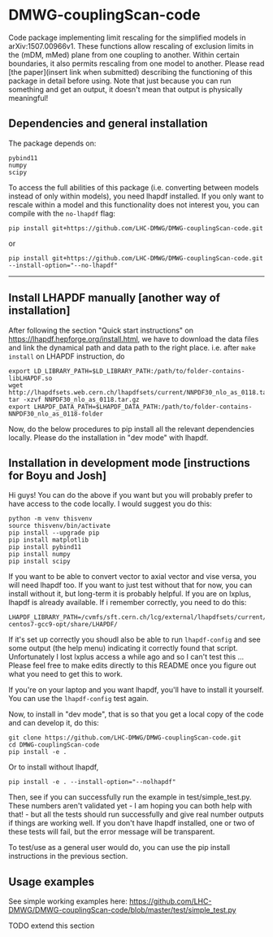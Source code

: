 # DMWG-couplingScan-code
Code package implementing limit rescaling for the simplified models in arXiv:1507.00966v1. These functions allow rescaling of exclusion limits in the (mDM, mMed) plane from one coupling to another. Within certain boundaries, it also permits rescaling from one model to another. Please read [the paper](insert link when submitted) describing the functioning of this package in detail before using. Note that just because you can run something and get an output, it doesn't mean that output is physically meaningful!

## Dependencies and general installation

The package depends on:

```
pybind11
numpy
scipy
```

To access the full abilities of this package (i.e. converting between models instead of only within models), you need lhapdf installed. If you only want to rescale within a model and this functionality does not interest you, you can compile with the `no-lhapdf` flag:

```
pip install git+https://github.com/LHC-DMWG/DMWG-couplingScan-code.git
```
or
```
pip install git+https://github.com/LHC-DMWG/DMWG-couplingScan-code.git --install-option="--no-lhapdf"
```

****


## Install LHAPDF manually [another way of installation]

After following the section "Quick start instructions" on https://lhapdf.hepforge.org/install.html, we have to download the data files and link the dynamical path and data path to the right place. i.e. after
```make install```
on LHAPDF instruction, do
```
export LD_LIBRARY_PATH=$LD_LIBRARY_PATH:/path/to/folder-contains-libLHAPDF.so
wget http://lhapdfsets.web.cern.ch/lhapdfsets/current/NNPDF30_nlo_as_0118.tar.gz
tar -xzvf NNPDF30_nlo_as_0118.tar.gz
export LHAPDF_DATA_PATH=$LHAPDF_DATA_PATH:/path/to/folder-contains-NNPDF30_nlo_as_0118-folder
```
Now, do the below procedures to pip install all the relevant dependencies locally. Please do the installation in "dev mode" with lhapdf.

## Installation in development mode [instructions for Boyu and Josh]

Hi guys! You can do the above if you want but you will probably prefer to have access to the code locally. I would suggest you do this:

```
python -m venv thisvenv
source thisvenv/bin/activate
pip install --upgrade pip
pip install matplotlib
pip install pybind11
pip install numpy
pip install scipy
```

If you want to be able to convert vector to axial vector and vise versa, you will need lhapdf too. If you want to just test without that for now, you can install without it, but long-term it is probably helpful. If you are on lxplus, lhapdf is already available. If i remember correctly, you need to do this:
```
LHAPDF_LIBRARY_PATH=/cvmfs/sft.cern.ch/lcg/external/lhapdfsets/current/:/cvmfs/sft.cern.ch/lcg/releases/LCG_97python3/MCGenerators/lhapdf/6.2.3/x86_64-centos7-gcc9-opt/share/LHAPDF/
```
If it's set up correctly you shoudl also be able to run `lhapdf-config` and see some output (the help menu) indicating it correctly found that script. Unfortunately I lost lxplus access a while ago and so I can't test this ... Please feel free to make edits directly to this README once you figure out what you need to get this to work.

If you're on your laptop and you want lhapdf, you'll have to install it yourself. You can use the `lhapdf-config` test again.

Now, to install in "dev mode", that is so that you get a local copy of the code and can develop it, do this:

```
git clone https://github.com/LHC-DMWG/DMWG-couplingScan-code.git
cd DMWG-couplingScan-code
pip install -e .
```

Or to install without lhapdf,
```
pip install -e . --install-option="--nolhapdf"
```

Then, see if you can successfully run the example in test/simple_test.py. These numbers aren't validated yet - I am hoping you can both help with that! - but all the tests should run successfully and give real number outputs if things are working well. If you don't have lhapdf installed, one or two of these tests will fail, but the error message will be transparent.

To test/use as a general user would do, you can use the pip install instructions in the previous section. 

## Usage examples

See simple working examples here: https://github.com/LHC-DMWG/DMWG-couplingScan-code/blob/master/test/simple_test.py

TODO extend this section
